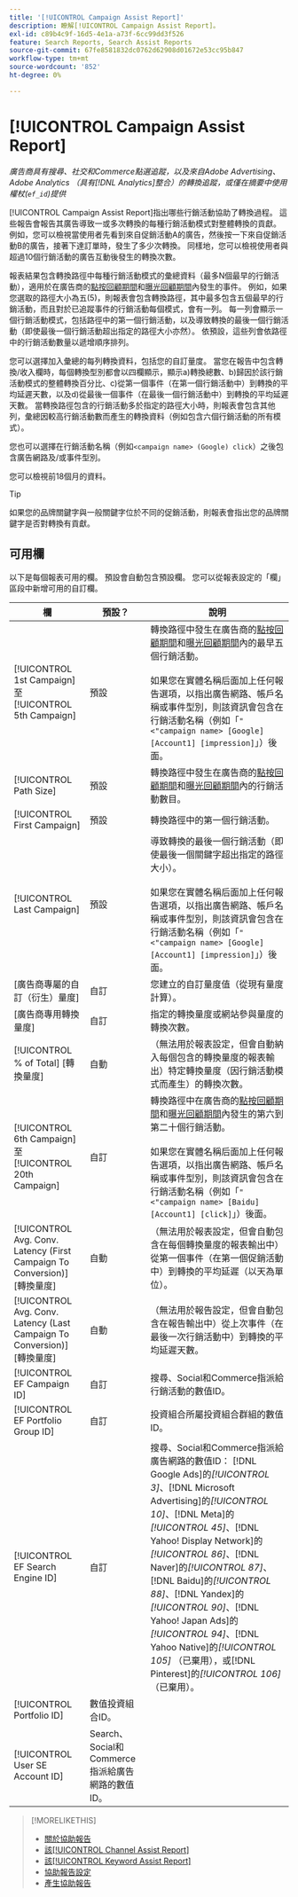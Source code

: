 ```yaml
---
title: '[!UICONTROL Campaign Assist Report]'
description: 瞭解[!UICONTROL Campaign Assist Report]。
exl-id: c89b4c9f-16d5-4e1a-a73f-6cc99dd3f526
feature: Search Reports, Search Assist Reports
source-git-commit: 67fe8581832dc0762d62908d01672e53cc95b847
workflow-type: tm+mt
source-wordcount: '852'
ht-degree: 0%

---
```


# [!UICONTROL Campaign Assist Report]

*廣告商具有搜尋、社交和Commerce點選追蹤，以及來自Adobe Advertising、Adobe Analytics （具有[!DNL Analytics]整合）的轉換追蹤，或僅在摘要中使用權杖(`ef_id`)提供*

[!UICONTROL Campaign Assist Report]指出哪些行銷活動協助了轉換過程。 這些報告會報告其廣告導致一或多次轉換的每種行銷活動模式對整體轉換的貢獻。 例如，您可以檢視當使用者先看到來自促銷活動A的廣告，然後按一下來自促銷活動B的廣告，接著下達訂單時，發生了多少次轉換。 同樣地，您可以檢視使用者與超過10個行銷活動的廣告互動後發生的轉換次數。

報表結果包含轉換路徑中每種行銷活動模式的彙總資料（最多N個最早的行銷活動），適用於在廣告商的[點按回顧期間](/help/search-social-commerce/glossary.md#c-d)和[曝光回顧期間](/help/search-social-commerce/glossary.md#i-j)內發生的事件。 例如，如果您選取的路徑大小為五(5)，則報表會包含轉換路徑，其中最多包含五個最早的行銷活動，而且對於已追蹤事件的行銷活動每個模式，會有一列。 每一列會顯示一個行銷活動模式，包括路徑中的第一個行銷活動，以及導致轉換的最後一個行銷活動（即使最後一個行銷活動超出指定的路徑大小亦然）。 依預設，這些列會依路徑中的行銷活動數量以遞增順序排列。

您可以選擇加入彙總的每列轉換資料，包括您的自訂量度。 當您在報告中包含轉換/收入欄時，每個轉換型別都會以四欄顯示，顯示a)轉換總數、b)歸因於該行銷活動模式的整體轉換百分比、c)從第一個事件（在第一個行銷活動中）到轉換的平均延遲天數，以及d)從最後一個事件（在最後一個行銷活動中）到轉換的平均延遲天數。 當轉換路徑包含的行銷活動多於指定的路徑大小時，則報表會包含其他列，彙總因較高行銷活動數而產生的轉換資料（例如包含六個行銷活動的所有模式）。

您也可以選擇在行銷活動名稱（例如`<campaign name> (Google) click`）之後包含廣告網路及/或事件型別。

您可以檢視前18個月的資料。

>[!TIP]
>
>如果您的品牌關鍵字與一般關鍵字位於不同的促銷活動，則報表會指出您的品牌關鍵字是否對轉換有貢獻。

## 可用欄

以下是每個報表可用的欄。 預設會自動包含預設欄。 您可以從報表設定的「欄」區段中新增可用的自訂欄。

| 欄 | 預設？ | 說明 |
| ---- | ---- | ---- |
| [!UICONTROL 1st Campaign]至[!UICONTROL 5th Campaign] | 預設 | 轉換路徑中發生在廣告商的[點按回顧期間](/help/search-social-commerce/glossary.md#c-d)和[曝光回顧期間](/help/search-social-commerce/glossary.md#i-j)內的最早五個行銷活動。<br><br>如果您在實體名稱后面加上任何報告選項，以指出廣告網路、帳戶名稱或事件型別，則該資訊會包含在行銷活動名稱（例如「`"<"campaign name> [Google] [Account1] [impression]`」）後面。 |
| [!UICONTROL Path Size] | 預設 | 轉換路徑中發生在廣告商的[點按回顧期間](/help/search-social-commerce/glossary.md#c-d)和[曝光回顧期間](/help/search-social-commerce/glossary.md#i-j)內的行銷活動數目。 |
| [!UICONTROL First Campaign] | 預設 | 轉換路徑中的第一個行銷活動。 |
| [!UICONTROL Last Campaign] | 預設 | 導致轉換的最後一個行銷活動（即使最後一個關鍵字超出指定的路徑大小）。<br><br>如果您在實體名稱后面加上任何報告選項，以指出廣告網路、帳戶名稱或事件型別，則該資訊會包含在行銷活動名稱（例如「`"<"campaign name> [Google] [Account1] [impression]`」）後面。 |
| \[廣告商專屬的自訂（衍生）量度\] | 自訂 | 您建立的自訂量度值（從現有量度計算）。 |
| \[廣告商專用轉換量度\] | 自訂 | 指定的轉換量度或網站參與量度的轉換次數。 |
| [!UICONTROL % of Total] \[轉換量度\] | 自動 | （無法用於報表設定，但會自動納入每個包含的轉換量度的報表輸出）特定轉換量度（因行銷活動模式而產生）的轉換次數。 |
| [!UICONTROL 6th Campaign]至[!UICONTROL 20th Campaign] | 自訂 | 轉換路徑中在廣告商的[點按回顧期間](/help/search-social-commerce/glossary.md#c-d)和[曝光回顧期間](/help/search-social-commerce/glossary.md#i-j)內發生的第六到第二十個行銷活動。<br><br>如果您在實體名稱后面加上任何報告選項，以指出廣告網路、帳戶名稱或事件型別，則該資訊會包含在行銷活動名稱（例如「`"<"campaign name> [Baidu] [Account1] [click]`」）後面。 |
| [!UICONTROL Avg. Conv. Latency (First Campaign To Conversion)] \[轉換量度\] | 自動 | （無法用於報表設定，但會自動包含在每個轉換量度的報表輸出中）從第一個事件（在第一個促銷活動中）到轉換的平均延遲（以天為單位）。 |
| [!UICONTROL Avg. Conv. Latency (Last Campaign To Conversion)] \[轉換量度\] | 自動 | （無法用於報告設定，但會自動包含在報告輸出中）從上次事件（在最後一次行銷活動中）到轉換的平均延遲天數。 |
| [!UICONTROL EF Campaign ID] | 自訂 | 搜尋、Social和Commerce指派給行銷活動的數值ID。 |
| [!UICONTROL EF Portfolio Group ID] | 自訂 | 投資組合所屬投資組合群組的數值ID。 |
| [!UICONTROL EF Search Engine ID] | 自訂 | 搜尋、Social和Commerce指派給廣告網路的數值ID： [!DNL Google Ads]的<i>[!UICONTROL 3]</i>、[!DNL Microsoft Advertising]的<i>[!UICONTROL 10]</i>、[!DNL Meta]的<i>[!UICONTROL 45]</i>、[!DNL Yahoo! Display Network]的<i>[!UICONTROL 86]</i>、[!DNL Naver]的<i>[!UICONTROL 87]</i>、[!DNL Baidu]的<i>[!UICONTROL 88]</i>、[!DNL Yandex]的<i>[!UICONTROL 90]</i>、[!DNL Yahoo! Japan Ads]的<i>[!UICONTROL 94]</i>、[!DNL Yahoo Native]的<i>[!UICONTROL 105]</i> （已棄用），或[!DNL Pinterest]的<i>[!UICONTROL 106]</i> （已棄用）。 |
| [!UICONTROL Portfolio ID] | 數值投資組合ID。 |
| [!UICONTROL User SE Account ID] | Search、Social和Commerce指派給廣告網路的數值ID。 |

>[!MORELIKETHIS]
>
>* [關於協助報告](assist-report-about.md)
>* [該[!UICONTROL Channel Assist Report]](channel-assist-report.md)
>* [該[!UICONTROL Keyword Assist Report]](keyword-assist-report.md)
>* [協助報告設定](assist-report-settings.md)
>* [產生協助報告](assist-report-generate.md)
